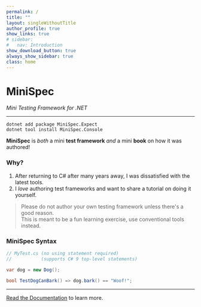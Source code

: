 ```yaml
---
permalink: /
title: ""
layout: singleWithoutTitle
author_profile: true
show_links: true
# sidebar:
#   nav: Introduction
show_download_button: true
always_show_sidebar: true
class: home
---
```



# MiniSpec

_Mini Testing Framework for .NET_

---

<i class="fad fa-terminal"></i> `dotnet add package MiniSpec.Expect`  
<i class="fad fa-terminal"></i> `dotnet tool install MiniSpec.Console`

**MiniSpec** is _both_ a mini **test framework** _and_ a mini **book** on how it was authored!

### Why?

1. After returning to C# after many years away, I was dissatisfied with the latest tools.
2. I _love_ authoring test frameworks and want to share a tutorial on doing it yourself.

> Please do not author your own testing framework unless there's a good reason.  
> This is meant to be a fun learning exercise, use conventional tools instead.

### MiniSpec Syntax

```cs
// MyTest.cs (no using statement required)
//           (supports C# 9 top-level statements)

var dog = new Dog();

bool TestDogCanBark() => dog.bark() == "Woof!";
```

<hr style="clear: left;" />

[BDD]: https://en.wikipedia.org/wiki/Behavior-driven_development
[xUnit]: https://en.wikipedia.org/wiki/XUnit

[<i class="fad fa-book-open"></i> Read the Documentation](/docs) to learn more.